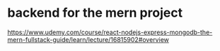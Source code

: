 # backend for the mern project   
https://www.udemy.com/course/react-nodejs-express-mongodb-the-mern-fullstack-guide/learn/lecture/16815902#overview
